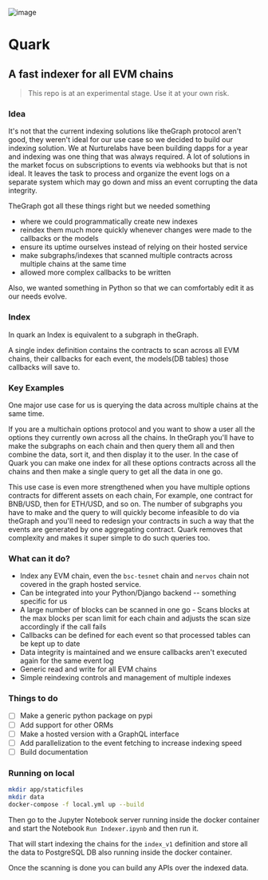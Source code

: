 ![image](https://i.imgur.com/NhuaxOM.png)
# Quark
## A fast indexer for all EVM chains

> This repo is at an experimental stage. Use it at your own risk.

### Idea
It's not that the current indexing solutions like theGraph protocol aren't good, they weren't ideal for our use case so we decided to build our indexing solution. We at Nurturelabs have been building dapps for a year and indexing was one thing that was always required. A lot of solutions in the market focus on subscriptions to events via webhooks but that is not ideal. It leaves the task to process and organize the event logs on a separate system which may go down and miss an event corrupting the data integrity.

TheGraph got all these things right but we needed something
- where we could programmatically create new indexes
- reindex them much more quickly whenever changes were made to the callbacks or the models 
- ensure its uptime ourselves instead of relying on their hosted service
- make subgraphs/indexes that scanned multiple contracts across multiple chains at the same time
- allowed more complex callbacks to be written

Also, we wanted something in Python so that we can comfortably edit it as our needs evolve.

### Index
In quark an Index is equivalent to a subgraph in theGraph.

A single index definition contains the contracts to scan across all EVM chains, their callbacks for each event, the models(DB tables) those callbacks will save to.

### Key Examples
One major use case for us is querying the data across multiple chains at the same time.

If you are a multichain options protocol and you want to show a user all the options they currently own across all the chains. In theGraph you'll have to make the subgraphs on each chain and then query them all and then combine the data, sort it, and then display it to the user. In the case of Quark you can make one index for all these options contracts across all the chains and then make a single query to get all the data in one go.

This use case is even more strengthened when you have multiple options contracts for different assets on each chain, For example, one contract for BNB/USD, then for ETH/USD, and so on. The number of subgraphs you have to make and the query to will quickly become infeasible to do via theGraph and you'll need to redesign your contracts in such a way that the events are generated by one aggregating contract. Quark removes that complexity and makes it super simple to do such queries too.

### What can it do?
- Index any EVM chain, even the `bsc-tesnet` chain and `nervos` chain not covered in the graph hosted service.
- Can be integrated into your Python/Django backend -- something specific for us
- A large number of blocks can be scanned in one go - Scans blocks at the max blocks per scan limit for each chain and adjusts the scan size accordingly if the call fails 
- Callbacks can be defined for each event so that processed tables can be kept up to date
- Data integrity is maintained and we ensure callbacks aren't executed again for the same event log
- Generic read and write for all EVM chains
- Simple reindexing controls and management of multiple indexes

### Things to do
- [ ] Make a generic python package on pypi
- [ ] Add support for other ORMs
- [ ] Make a hosted version with a GraphQL interface
- [ ] Add parallelization to the event fetching to increase indexing speed
- [ ] Build documentation 

### Running on local
```bash
mkdir app/staticfiles
mkdir data
docker-compose -f local.yml up --build
```

Then go to the Jupyter Notebook server running inside the docker container and start the Notebook `Run Indexer.ipynb` and then run it.

That will start indexing the chains for the `index_v1` definition and store all the data to PostgreSQL DB also running inside the docker container. 

Once the scanning is done you can build any APIs over the indexed data.
